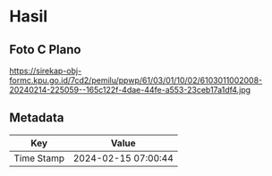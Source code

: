 # Hasil

## Foto C Plano

https://sirekap-obj-formc.kpu.go.id/7cd2/pemilu/ppwp/61/03/01/10/02/6103011002008-20240214-225059--165c122f-4dae-44fe-a553-23ceb17a1df4.jpg


## Metadata

| Key        | Value               |
| ---------- | ------------------- |
| Time Stamp | 2024-02-15 07:00:44 |



